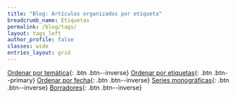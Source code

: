 ```yaml
---
title: "Blog: Artículos organizados por etiqueta"
breadcrumb_name: Etiquetas
permalink: /blog/tags/
layout: tags_left
author_profile: false
classes: wide
entries_layout: grid
---
```


[Ordenar por temática](/blog){: .btn .btn--inverse} 
[Ordenar por etiquetas](/blog/tags){: .btn .btn--primary} 
[Ordenar por fecha](/blog/fecha){: .btn .btn--inverse}
[Series monográficas](/blog/series){: .btn .btn--inverse}
[Borradores](/blog/borradores){: .btn .btn--inverse}

